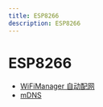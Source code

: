 ```yaml
---
title: ESP8266
description: ESP8266
---
```


# ESP8266

- [WiFiManager 自动配网](./wifi-manager/)
- [mDNS](./mdns/)
